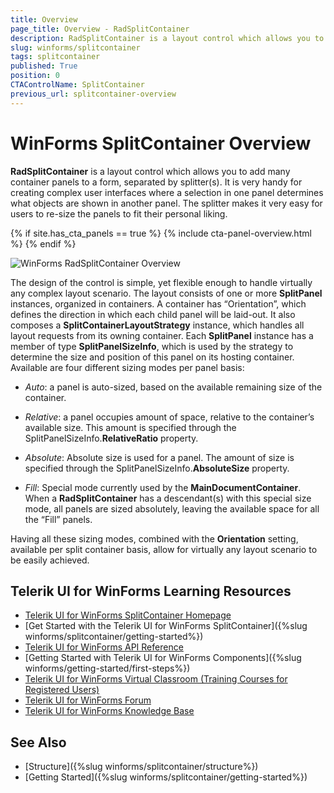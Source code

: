 ```yaml
---
title: Overview
page_title: Overview - RadSplitContainer
description: RadSplitContainer is a layout control which allows you to add many container panels to a form, separated by splitter(s).
slug: winforms/splitcontainer
tags: splitcontainer
published: True
position: 0
CTAControlName: SplitContainer
previous_url: splitcontainer-overview
---
```


# WinForms SplitContainer Overview

**RadSplitContainer** is a layout control which allows you to add many container panels to a form, separated by splitter(s). It is very handy for creating complex user interfaces where a selection in one panel determines what objects are shown in another panel. The splitter makes it very easy for users to re-size the panels to fit their personal liking.

{% if site.has_cta_panels == true %}
{% include cta-panel-overview.html %}
{% endif %}

![WinForms RadSplitContainer Overview](images/splitcontainer-overview001.png)

The design of the control is simple, yet flexible enough to handle virtually any complex layout scenario. The layout consists of one or more **SplitPanel** instances, organized in containers. A container has “Orientation”, which defines the direction in which each child panel will be laid-out. It also composes a **SplitContainerLayoutStrategy** instance, which handles all layout requests from its owning container. Each **SplitPanel** instance has a member of type **SplitPanelSizeInfo**, which is used by the strategy to determine the size and position of this panel on its hosting container. Available are four different sizing modes per panel basis:

* *Auto*: a panel is auto-sized, based on the available remaining size of the container.

* *Relative*: a panel occupies amount of space, relative to the container’s available size. This amount is specified through the SplitPanelSizeInfo.**RelativeRatio** property.

* *Absolute*: Absolute size is used for a panel. The amount of size is specified through the SplitPanelSizeInfo.**AbsoluteSize** property.

* *Fill*: Special mode currently used by the **MainDocumentContainer**. When a **RadSplitContainer** has a descendant(s) with this special size mode, all panels are sized absolutely, leaving the available space for all the “Fill” panels.

Having all these sizing modes, combined with the **Orientation** setting, available per split container basis, allow for virtually any layout scenario to be easily achieved.


## Telerik UI for WinForms Learning Resources
* [Telerik UI for WinForms SplitContainer Homepage](https://www.telerik.com/products/winforms/split-container.aspx)
* [Get Started with the Telerik UI for WinForms SplitContainer]({%slug winforms/splitcontainer/getting-started%})
* [Telerik UI for WinForms API Reference](https://docs.telerik.com/devtools/winforms/api/)
* [Getting Started with Telerik UI for WinForms Components]({%slug winforms/getting-started/first-steps%})
* [Telerik UI for WinForms Virtual Classroom (Training Courses for Registered Users)](https://learn.telerik.com/learn/course/external/view/elearning/17/TelerikUIforWinForms) 
* [Telerik UI for WinForms Forum](https://www.telerik.com/forums/winforms)
* [Telerik UI for WinForms Knowledge Base](https://docs.telerik.com/devtools/winforms/knowledge-base)

## See Also

* [Structure]({%slug winforms/splitcontainer/structure%})	
* [Getting Started]({%slug winforms/splitcontainer/getting-started%})	



